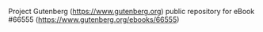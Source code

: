 Project Gutenberg (https://www.gutenberg.org) public repository for
eBook #66555 (https://www.gutenberg.org/ebooks/66555)
